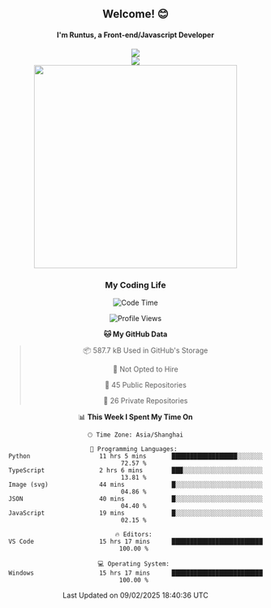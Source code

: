 

<div align="center">
    <div>    
        <h2>Welcome! 😊</h2>
        <h4> I'm Runtus, a Front-end/Javascript Developer</h4>
        <a href="https://github.com/antvis/g2">
            <img src="https://img.shields.io/endpoint?url=https://awards.antv.vision/runtus-g2-contributor.json" />
        </a>
    </div>
    <img style="width=100%" src="https://github.com/user-attachments/assets/96bbb592-d82f-4a25-bfe7-39362c279943"> </img>
</div>


<div align="center">
<img src="https://github-readme-stats.vercel.app/api?username=Runtus&show_icons=true&theme=tokyonight" width=400 />
</div>

<div align="center">
<h3>My Coding Life</h3>

<!--START_SECTION:waka-->
![Code Time](http://img.shields.io/badge/Code%20Time-394%20hrs%2010%20mins-blue)

![Profile Views](http://img.shields.io/badge/Profile%20Views-0-blue)

**🐱 My GitHub Data** 

> 📦 587.7 kB Used in GitHub's Storage 
 > 
> 🚫 Not Opted to Hire
 > 
> 📜 45 Public Repositories 
 > 
> 🔑 26 Private Repositories 
 > 
📊 **This Week I Spent My Time On** 

```text
🕑︎ Time Zone: Asia/Shanghai

💬 Programming Languages: 
Python                   11 hrs 5 mins       ██████████████████░░░░░░░   72.57 % 
TypeScript               2 hrs 6 mins        ███░░░░░░░░░░░░░░░░░░░░░░   13.81 % 
Image (svg)              44 mins             █░░░░░░░░░░░░░░░░░░░░░░░░   04.86 % 
JSON                     40 mins             █░░░░░░░░░░░░░░░░░░░░░░░░   04.40 % 
JavaScript               19 mins             █░░░░░░░░░░░░░░░░░░░░░░░░   02.15 % 

🔥 Editors: 
VS Code                  15 hrs 17 mins      █████████████████████████   100.00 % 

💻 Operating System: 
Windows                  15 hrs 17 mins      █████████████████████████   100.00 % 
```


 Last Updated on 09/02/2025 18:40:36 UTC
<!--END_SECTION:waka-->
</div>
